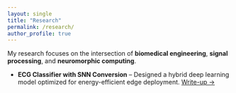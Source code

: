 ```yaml
---
layout: single
title: "Research"
permalink: /research/
author_profile: true
---
```


My research focuses on the intersection of **biomedical engineering**, **signal processing**, and **neuromorphic computing**.
 
- **ECG Classifier with SNN Conversion** – Designed a hybrid deep learning model optimized for energy-efficient edge deployment. [Write-up →](#)